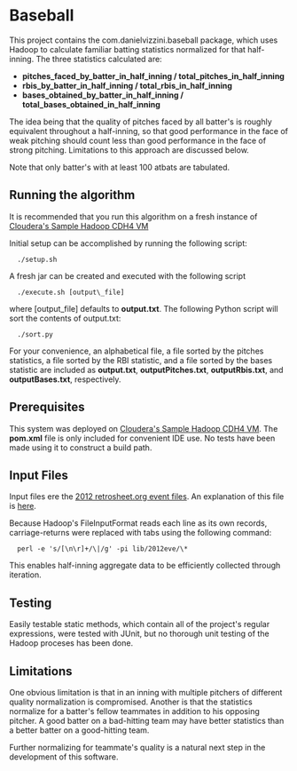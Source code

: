 Baseball
========

This project contains the com.danielvizzini.baseball package, which uses Hadoop to calculate familiar batting statistics normalized for that half-inning. The three statistics calculated are:

* __pitches_faced_by_batter_in_half_inning / total_pitches_in_half_inning__
* __rbis_by_batter_in_half_inning / total_rbis_in_half_inning__
* __bases_obtained_by_batter_in_half_inning / total_bases_obtained_in_half_inning__

The idea being that the quality of pitches faced by all batter's is roughly equivalent throughout a half-inning, so that good performance in the face of weak pitching should count less than good performance in the face of strong pitching. Limitations to this approach are discussed below.

Note that only batter's with at least 100 atbats are tabulated.

Running the algorithm
---------------------
It is recommended that you run this algorithm on a fresh instance of [Cloudera's Sample Hadoop CDH4 VM](http://blog.cloudera.com/blog/2012/08/hadoop-on-your-pc-clouderas-cdh4-virtual-machine/) 

Initial setup can be accomplished by running the following script:

      ./setup.sh

A fresh jar can be created and executed with the following script

      ./execute.sh [output\_file]


where [output\_file] defaults to __output.txt__. The following Python script will sort the contents of output.txt:

      ./sort.py

For your convenience, an alphabetical file, a file sorted by the pitches statistics, a file sorted by the RBI statistic, and a file sorted by the bases statistic are included as __output.txt__, __outputPitches.txt__, __outputRbis.txt__, and __outputBases.txt__, respectively.

Prerequisites
-------------
This system was deployed on [Cloudera's Sample Hadoop CDH4 VM](http://blog.cloudera.com/blog/2012/08/hadoop-on-your-pc-clouderas-cdh4-virtual-machine/). The __pom.xml__ file is only included for convenient IDE use. No tests have been made using it to construct a build path.

Input Files
-----------
Input files ere the [2012 retrosheet.org event files](http://www.retrosheet.org/game.html). An explanation of this file is [here](http://www.retrosheet.org/GameFiles.pdf).

Because Hadoop's FileInputFormat reads each line as its own records, carriage-returns were replaced with tabs using the following command:

      perl -e 's/[\n\r]+/\|/g' -pi lib/2012eve/\*

This enables half-inning aggregate data to be efficiently collected through iteration.

Testing
-------
Easily testable static methods, which contain all of the project's regular expressions, were tested with JUnit, but no thorough unit testing of the Hadoop proceses has been done.

Limitations
----------
One obvious limitation is that in an inning with multiple pitchers of different quality normalization is compromised. Another is that the statistics normalize for a batter's fellow teammates in addition to his opposing pitcher. A good batter on a bad-hitting team may have better statistics than a better batter on a good-hitting team.

Further normalizing for teammate's quality is a natural next step in the development of this software.
